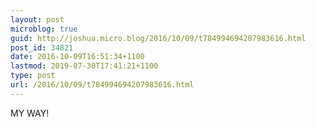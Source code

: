 ```yaml
---
layout: post
microblog: true
guid: http://joshua.micro.blog/2016/10/09/t784994694207983616.html
post_id: 34821
date: 2016-10-09T16:51:34+1100
lastmod: 2019-07-30T17:41:21+1100
type: post
url: /2016/10/09/t784994694207983616.html
---
```

MY WAY!
